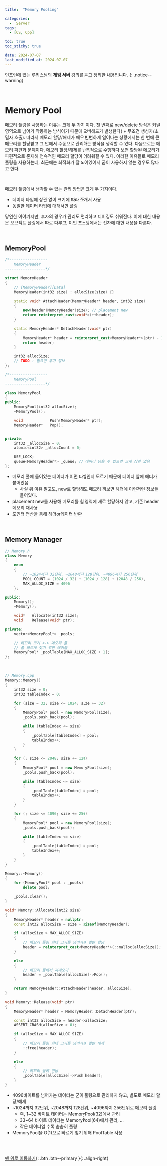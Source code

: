 ```yaml
---
title:  "Memory Pooling"

categories:
  -  Server
tags:
  - [CS, Cpp]

toc: true
toc_sticky: true

date: 2024-07-07
last_modified_at: 2024-07-07
---
```


인프런에 있는 루키스님의 **[게임 서버](https://www.inflearn.com/course/%EC%96%B8%EB%A6%AC%EC%96%BC-3d-mmorpg-4/dashboard)** 강의를 듣고 정리한 내용입니다.
{: .notice--warning}

<br>

# Memory Pool

메모리 풀링을 사용하는 이유는 크게 두 가지 이다. 첫 번째로 new/delete 방식은 커널 영역으로 넘어가 작동하는 방식이기 때문에 오버헤드가 발생한다( + 무조건 생성자/소멸자 호출). 따라서 메모리 할당/해제가 매우 빈번하게 일어나는 상황에서는 한 번에 큰 메모리를 할당받고 그 안에서 수동으로 관리하는 방식을 생각할 수 있다. 다음으로는 메모리 파편화 문제이다. 메모리 할당/해제를 반복적으로 수행하다 보면 할당된 메모리가 파편적으로 존재해 연속적인 메모리 할당이 어려워질 수 있다. 이러한 이유들로 메모리 풀링을 사용하는데, 최근에는 최적화가 잘 되어있어서 굳이 사용하지 않는 경우도 많다고 한다.

<br>

메모리 풀링에서 생각할 수 있는 관리 방법은 크게 두 가지이다.

- 데이터 타입에 상관 없이 크기에 따라 쪼개서 사용
- 동일한 데이터 타입에 대해서만 풀링

당연한 이야기지만, 후자의 경우가 관리도 편리하고 디버깅도 쉬워진다. 이에 대한 내용은 오브젝트 풀링에서 따로 다루고, 이번 포스팅에서는 전자에 대한 내용을 다룬다.

<br>

## MemoryPool

``` c++
/*-----------------
	MemoryHeader
------------------*/

struct MemoryHeader
{
	// [MemoryHeader][Data]
	MemoryHeader(int32 size) : allocSize(size) {}

	static void* AttachHeader(MemoryHeader* header, int32 size)
	{
		new(header)MemoryHeader(size); // placement new
		return reinterpret_cast<void*>(++header);
	}

	static MemoryHeader* DetachHeader(void* ptr)
	{
		MemoryHeader* header = reinterpret_cast<MemoryHeader*>(ptr) - 1;
		return header;
	}

	int32 allocSize;
	// TODO : 필요한 추가 정보
};

/*-----------------
	MemoryPool
------------------*/

class MemoryPool
{
public:
	MemoryPool(int32 allocSize);
	~MemoryPool();

	void			Push(MemoryHeader* ptr);
	MemoryHeader*	Pop();


private:
	int32 _allocSize = 0;
	atomic<int32> _allocCount = 0;

	USE_LOCK;
	queue<MemoryHeader*> _queue; // 데이터 담을 수 있으면 크게 상관 없음
};
```

- 메모리 풀에 들어있는 데이터가 어떤 타입인지 모르기 때문에 데이터 앞에 헤더가 붙어있음
    - 사실 위 이유 말고도, new로 할당해도 메모리 까보면 헤더에 이런저런 정보들 들어있다.
- placement new를 사용해 메모리를 힙 영역에 새로 할당하지 않고, 기존 header 메모리 재사용
- 포인터 연산을 통해 헤더or데이터 반환

<br>


## Memory Manager

``` c++
// Memory.h
class Memory
{
	enum
	{
		// ~1024까지 32단위, ~2048까지 128단위, ~4096까지 256단위
		POOL_COUNT = (1024 / 32) + (1024 / 128) + (2048 / 256),
		MAX_ALLOC_SIZE = 4096
	};

public:
	Memory();
	~Memory();

	void*	Allocate(int32 size);
	void	Release(void* ptr);

private:
	vector<MemoryPool*> _pools;

	// 메모리 크기 <-> 메모리 풀
	// 풀 빠르게 찾기 위한 테이블
	MemoryPool* _poolTable[MAX_ALLOC_SIZE + 1];
};
```

<br>

``` c++
// Memory.cpp
Memory::Memory()
{
	int32 size = 0;
	int32 tableIndex = 0;

	for (size = 32; size <= 1024; size += 32)
	{
		MemoryPool* pool = new MemoryPool(size);
		_pools.push_back(pool);

		while (tableIndex <= size)
		{
			_poolTable[tableIndex] = pool;
			tableIndex++;
		}
	}

	for (; size <= 2048; size += 128)
	{
		MemoryPool* pool = new MemoryPool(size);
		_pools.push_back(pool);

		while (tableIndex <= size)
		{
			_poolTable[tableIndex] = pool;
			tableIndex++;
		}
	}

	for (; size <= 4096; size += 256)
	{
		MemoryPool* pool = new MemoryPool(size);
		_pools.push_back(pool);

		while (tableIndex <= size)
		{
			_poolTable[tableIndex] = pool;
			tableIndex++;
		}
	}
}

Memory::~Memory()
{
	for (MemoryPool* pool : _pools)
		delete pool;

	_pools.clear();
}

void* Memory::Allocate(int32 size)
{
	MemoryHeader* header = nullptr;
	const int32 allocSize = size + sizeof(MemoryHeader);

	if (allocSize > MAX_ALLOC_SIZE)
	{
		// 메모리 풀링 최대 크기를 넘어가면 일반 할당
		header = reinterpret_cast<MemoryHeader*>(::malloc(allocSize));
	}

	else
	{
		// 메모리 풀에서 꺼내오기
		header = _poolTable[allocSize]->Pop();
	}

	return MemoryHeader::AttachHeader(header, allocSize);
}

void Memory::Release(void* ptr)
{
	MemoryHeader* header = MemoryHeader::DetachHeader(ptr);

	const int32 allocSize = header->allocSize;
	ASSERT_CRASH(allocSize > 0);

	if (allocSize > MAX_ALLOC_SIZE)
	{
		// 메모리 풀링 최대 크기를 넘어가면 일반 해제
		::free(header);
	}

	else
	{
		// 메모리 풀에 반납
		_poolTable[allocSize]->Push(header);
	}
}
```

- 4096바이트를 넘어가는 데이터는 굳이 풀링으로 관리하지 않고, 별도로 메모리 할당/해제
- ~1024까지 32단위, ~2048까지 128단위, ~4096까지 256단위로 메모리 풀링
    - 즉, 1~32 바이트 데이터는 MemoryPool(32)에서 관리
    - 33~64 바이트 데이터는 MemoryPool(64)에서 관리, ...
    - 작은 데이터일 수록 촘촘히 풀링
- MemoryPool을 O(1)으로 빠르게 찾기 위해 PoolTable 사용


<br>
<br>


[맨 위로 이동하기](#){: .btn .btn--primary }{: .align-right}